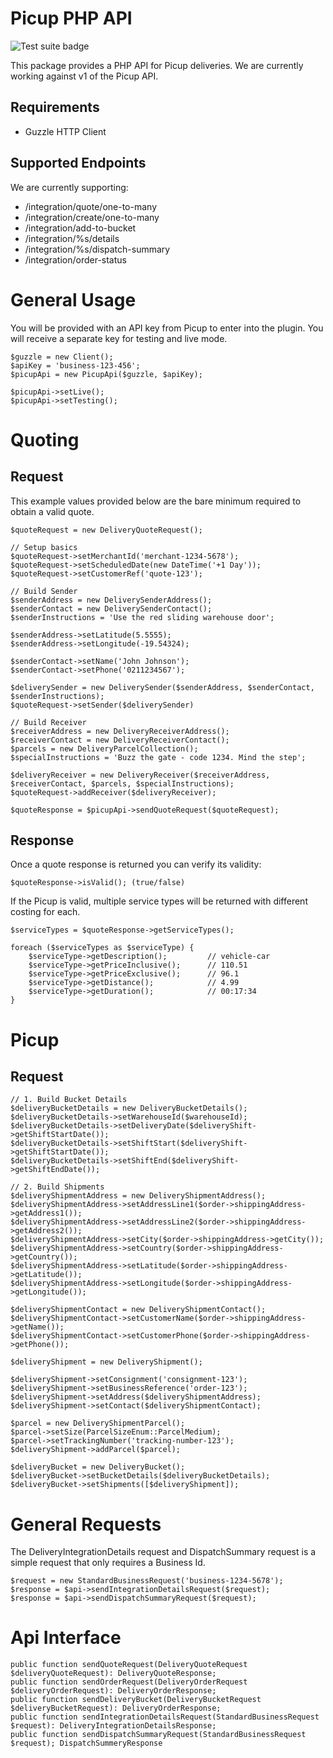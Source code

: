 # Picup PHP API

![Test suite badge](https://github.com/PicupTechnologies/picup-php-api/workflows/Run%20phpunit%20testsuite/badge.svg)

This package provides a PHP API for Picup deliveries. We are currently working against v1 of the Picup API.

## Requirements

* Guzzle HTTP Client

## Supported Endpoints

We are currently supporting:

- /integration/quote/one-to-many
- /integration/create/one-to-many
- /integration/add-to-bucket
- /integration/%s/details
- /integration/%s/dispatch-summary
- /integration/order-status

# General Usage
You will be provided with an API key from Picup to enter into the plugin. You will receive a separate
key for testing and live mode.

    $guzzle = new Client();
    $apiKey = 'business-123-456';
    $picupApi = new PicupApi($guzzle, $apiKey);
    
    $picupApi->setLive();
    $picupApi->setTesting();

# Quoting
## Request
This example values provided below are the bare minimum required to obtain a valid quote.

    $quoteRequest = new DeliveryQuoteRequest();
    
    // Setup basics
    $quoteRequest->setMerchantId('merchant-1234-5678');
    $quoteRequest->setScheduledDate(new DateTime('+1 Day'));
    $quoteRequest->setCustomerRef('quote-123');
    
    // Build Sender
    $senderAddress = new DeliverySenderAddress();
    $senderContact = new DeliverySenderContact();
    $senderInstructions = 'Use the red sliding warehouse door';
    
    $senderAddress->setLatitude(5.5555);
    $senderAddress->setLongitude(-19.54324);
    
    $senderContact->setName('John Johnson');
    $senderContact->setPhone('0211234567');
    
    $deliverySender = new DeliverySender($senderAddress, $senderContact, $senderInstructions);
    $quoteRequest->setSender($deliverySender)
    
    // Build Receiver
    $receiverAddress = new DeliveryReceiverAddress();
    $receiverContact = new DeliveryReceiverContact();
    $parcels = new DeliveryParcelCollection();
    $specialInstructions = 'Buzz the gate - code 1234. Mind the step';
    
    $deliveryReceiver = new DeliveryReceiver($receiverAddress, $receiverContact, $parcels, $specialInstructions);
    $quoteRequest->addReceiver($deliveryReceiver);
    
    $quoteResponse = $picupApi->sendQuoteRequest($quoteRequest);

## Response
Once a quote response is returned you can verify its validity:

    $quoteResponse->isValid(); (true/false)

If the Picup is valid, multiple service types will be returned with different costing for each.

    $serviceTypes = $quoteResponse->getServiceTypes();

    foreach ($serviceTypes as $serviceType) {
        $serviceType->getDescription();         // vehicle-car
        $serviceType->getPriceInclusive();      // 110.51
        $serviceType->getPriceExclusive();      // 96.1
        $serviceType->getDistance();            // 4.99
        $serviceType->getDuration();            // 00:17:34
    }

# Picup
## Request

    // 1. Build Bucket Details
    $deliveryBucketDetails = new DeliveryBucketDetails();
    $deliveryBucketDetails->setWarehouseId($warehouseId);
    $deliveryBucketDetails->setDeliveryDate($deliveryShift->getShiftStartDate());
    $deliveryBucketDetails->setShiftStart($deliveryShift->getShiftStartDate());
    $deliveryBucketDetails->setShiftEnd($deliveryShift->getShiftEndDate());
    
    // 2. Build Shipments
    $deliveryShipmentAddress = new DeliveryShipmentAddress();
    $deliveryShipmentAddress->setAddressLine1($order->shippingAddress->getAddress1());
    $deliveryShipmentAddress->setAddressLine2($order->shippingAddress->getAddress2());
    $deliveryShipmentAddress->setCity($order->shippingAddress->getCity());
    $deliveryShipmentAddress->setCountry($order->shippingAddress->getCountry());
    $deliveryShipmentAddress->setLatitude($order->shippingAddress->getLatitude());
    $deliveryShipmentAddress->setLongitude($order->shippingAddress->getLongitude());
  
    $deliveryShipmentContact = new DeliveryShipmentContact();
    $deliveryShipmentContact->setCustomerName($order->shippingAddress->getName());
    $deliveryShipmentContact->setCustomerPhone($order->shippingAddress->getPhone());
    
    $deliveryShipment = new DeliveryShipment();
    
    $deliveryShipment->setConsignment('consignment-123');
    $deliveryShipment->setBusinessReference('order-123');
    $deliveryShipment->setAddress($deliveryShipmentAddress);
    $deliveryShipment->setContact($deliveryShipmentContact);
    
    $parcel = new DeliveryShipmentParcel();
    $parcel->setSize(ParcelSizeEnum::ParcelMedium);
    $parcel->setTrackingNumber('tracking-number-123');
    $deliveryShipment->addParcel($parcel);
    
    $deliveryBucket = new DeliveryBucket();
    $deliveryBucket->setBucketDetails($deliveryBucketDetails);
    $deliveryBucket->setShipments([$deliveryShipment]);

# General Requests
The DeliveryIntegrationDetails request and DispatchSummary request is a simple request that only requires a Business Id.

    $request = new StandardBusinessRequest('business-1234-5678');
    $response = $api->sendIntegrationDetailsRequest($request);
    $response = $api->sendDispatchSummaryRequest($request);

# Api Interface

    public function sendQuoteRequest(DeliveryQuoteRequest $deliveryQuoteRequest): DeliveryQuoteResponse;
    public function sendOrderRequest(DeliveryOrderRequest $deliveryOrderRequest): DeliveryOrderResponse;
    public function sendDeliveryBucket(DeliveryBucketRequest $deliveryBucketRequest): DeliveryOrderResponse;
    public function sendIntegrationDetailsRequest(StandardBusinessRequest $request): DeliveryIntegrationDetailsResponse;
    public function sendDispatchSummaryRequest(StandardBusinessRequest $request); DispatchSummeryResponse
